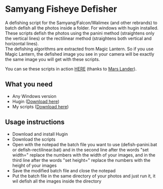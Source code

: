 Samyang Fisheye Defisher
======================

A defishing script for the Samyang/Falcon/Walimex (and other rebrands) to batch defish all the photos inside a folder. For windows with hugin installed.  
These scripts defish the photos using the panini method (straightens only the vertical lines) or the rectilinear method (straightens both vertical and horizontal lines).  
The defishing algorithms are extracted from Magic Lantern. So if you use Magic Lantern, the defished image you see in your camera will be exactly the same image you will get with these scripts.

You can se these scripts in action [HERE](http://www.derelictplaces.co.uk/main/showthread.php?p=245125) (thanks to [Mars Lander](https://www.facebook.com/urbexart)).

What you need 
----
- Any Windows version
- Hugin ([Download here](http://sourceforge.net/projects/hugin/files/latest/download))
- My scripts ([Download here](https://github.com/lucacapacci/SamyangFisheyeDefisher/archive/master.zip))

Usage instructions
----
- Download and install Hugin 
- Download the scripts
- Open with the notepad the batch file you want to use (defish-panini.bat or defish-rectilinear.bat) and in the second line after the words "set width=" replace the numbers with the width of your images, and in the third line after the words "set height=" replace the numbers with the height of your images 
- Save the modified batch file and close the notepad 
- Put the batch file in the same directory of your photos and just run it, it wil defish all the images inside the directory


